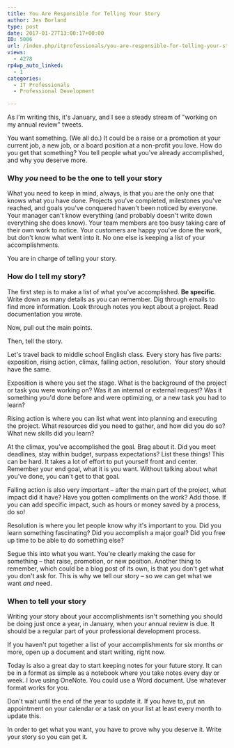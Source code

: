 ```yaml
---
title: You Are Responsible for Telling Your Story
author: Jes Borland
type: post
date: 2017-01-27T13:00:17+00:00
ID: 5006
url: /index.php/itprofessionals/you-are-responsible-for-telling-your-story/
views:
  - 4278
rp4wp_auto_linked:
  - 1
categories:
  - IT Professionals
  - Professional Development

---
```

As I'm writing this, it's January, and I see a steady stream of "working on my annual review" tweets.

You want something. (We all do.) It could be a raise or a promotion at your current job, a new job, or a board position at a non-profit you love. How do you get that something? You tell people what you've already accomplished, and why you deserve more.

### Why _you_ need to be the one to tell your story

What you need to keep in mind, always, is that you are the only one that knows what you have done. Projects you've completed, milestones you've reached, and goals you've conquered haven't been noticed by everyone. Your manager can't know everything (and probably doesn't write down everything she does know). Your team members are too busy taking care of their own work to notice. Your customers are happy you've done the work, but don't know what went into it. No one else is keeping a list of your accomplishments.

You are in charge of telling your story.

### How do I tell my story?

The first step is to make a list of what you've accomplished. **Be specific**. Write down as many details as you can remember. Dig through emails to find more information. Look through notes you kept about a project. Read documentation you wrote.

Now, pull out the main points.

Then, tell the story.

Let's travel back to middle school English class. Every story has five parts: exposition, rising action, climax, falling action, resolution.  Your story should have the same.

Exposition is where you set the stage. What is the background of the project or task you were working on? Was it an internal or external request? Was it something you'd done before and were optimizing, or a new task you had to learn?

Rising action is where you can list what went into planning and executing the project. What resources did you need to gather, and how did you do so? What new skills did you learn?

At the climax, you've accomplished the goal. Brag about it. Did you meet deadlines, stay within budget, surpass expectations? List these things! This can be hard. It takes a lot of effort to put yourself front and center. Remember your end goal, what it is you want. Without talking about what you've done, you can't get to that goal.

Falling action is also very important – after the main part of the project, what impact did it have? Have you gotten compliments on the work? Add those. If you can add specific impact, such as hours or money saved by a process, do so!

Resolution is where you let people know why it's important to you. Did you learn something fascinating? Did you accomplish a major goal? Did you free up time to be able to do something else?

Segue this into what you want. You're clearly making the case for something – that raise, promotion, or new position. Another thing to remember, which could be a blog post of its own, is that you don't get what you don't ask for. This is why we tell our story – so we can get what we want _and_ need.

### When to tell your story

Writing your story about your accomplishments isn't something you should be doing just once a year, in January, when your annual review is due. It should be a regular part of your professional development process.

If you haven't put together a list of your accomplishments for six months or more, open up a document and start writing, right now.

Today is also a great day to start keeping notes for your future story. It can be in a format as simple as a notebook where you take notes every day or week. I love using OneNote. You could use a Word document. Use whatever format works for you.

Don't wait until the end of the year to update it. If you have to, put an appointment on your calendar or a task on your list at least every month to update this.

In order to get what you want, you have to prove why you deserve it. Write your story so you can get it.